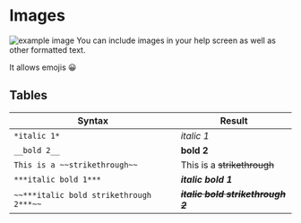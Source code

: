 # Images
![example image](resource:assets/flutter_logo.png)
You can include images in your help screen as well as other
formatted text.

It allows emojis 😀
## Tables

|Syntax                                 |Result                               |
|---------------------------------------|-------------------------------------|
|`*italic 1*`                           |*italic 1*                           |
|`__bold 2__`                           |__bold 2__                           |
|`This is a ~~strikethrough~~`          |This is a ~~strikethrough~~          |
|`***italic bold 1***`                  |***italic bold 1***                  |
|`~~***italic bold strikethrough 2***~~`|~~***italic bold strikethrough 2***~~|

